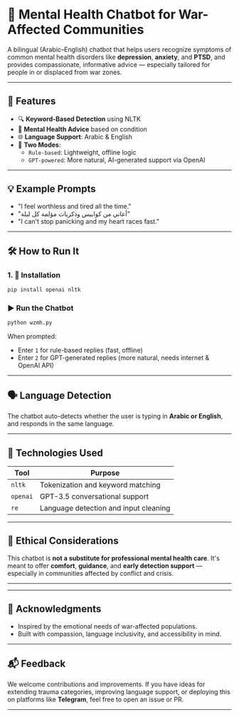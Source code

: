 
# 🤖 Mental Health Chatbot for War-Affected Communities

A bilingual (Arabic–English) chatbot that helps users recognize symptoms of common mental health disorders like **depression**, **anxiety**, and **PTSD**, and provides compassionate, informative advice — especially tailored for people in or displaced from war zones.

---

## 🧠 Features

- 🔍 **Keyword-Based Detection** using NLTK
- 🧾 **Mental Health Advice** based on condition
- 🌐 **Language Support**: Arabic & English
- 💬 **Two Modes**:
  - `Rule-based`: Lightweight, offline logic
  - `GPT-powered`: More natural, AI-generated support via OpenAI

---

## 💡 Example Prompts

- "I feel worthless and tired all the time."
- "أعاني من كوابيس وذكريات مؤلمة كل ليلة"
- "I can't stop panicking and my heart races fast."

---

## 🛠️ How to Run It

### 1. 🔧 Installation

```bash
pip install openai nltk
````




### ▶️ Run the Chatbot

```bash
python wzmh.py
```

When prompted:

* Enter `1` for rule-based replies (fast, offline)
* Enter `2` for GPT-generated replies (more natural, needs internet & OpenAI API)

---

## 🗣️ Language Detection

The chatbot auto-detects whether the user is typing in **Arabic or English**, and responds in the same language.

---

## 🧰 Technologies Used

| Tool     | Purpose                               |
| -------- | ------------------------------------- |
| `nltk`   | Tokenization and keyword matching     |
| `openai` | GPT-3.5 conversational support        |
| `re`     | Language detection and input cleaning |

---

## 🤲 Ethical Considerations

This chatbot is **not a substitute for professional mental health care**. It's meant to offer **comfort**, **guidance**, and **early detection support** — especially in communities affected by conflict and crisis.

---


---

## 🙌 Acknowledgments

* Inspired by the emotional needs of war-affected populations.
* Built with compassion, language inclusivity, and accessibility in mind.

---

## 📬 Feedback

We welcome contributions and improvements. If you have ideas for extending trauma categories, improving language support, or deploying this on platforms like **Telegram**, feel free to open an issue or PR.

---

```


